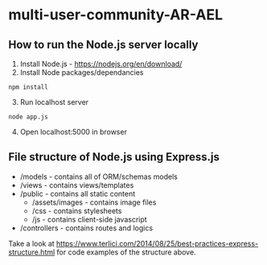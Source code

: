 # multi-user-community-AR-AEL

## How to run the Node.js server locally

1. Install Node.js - https://nodejs.org/en/download/
2. Install Node packages/dependancies
```
npm install
```
3. Run localhost server
```
node app.js
```
4. Open localhost:5000 in browser


## File structure of Node.js using Express.js

* /models          - contains all of ORM/schemas models
* /views           - contains views/templates
* /public          - contains all static content
  * /assets/images - contains image files
  * /css           - contains stylesheets
  * /js            - contains client-side javascript
* /controllers     - contains routes and logics

Take a look at https://www.terlici.com/2014/08/25/best-practices-express-structure.html for code examples of the structure above.
